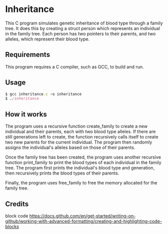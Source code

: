 # Inheritance
This C program simulates genetic inheritance of blood type through a family tree. It does this by creating a struct person which represents an individual in the family tree. Each person has two pointers to their parents, and two alleles, which represent their blood type.

## Requirements
This program requires a C compiler, such as GCC, to build and run.

## Usage
```ruby
$ gcc inheritance.c -o inheritance
$ ./inheritance

 ```
## How it works
The program uses a recursive function create_family to create a new individual and their parents, each with two blood type alleles. If there are still generations left to create, the function recursively calls itself to create two new parents for the current individual. The program then randomly assigns the individual's alleles based on those of their parents.

Once the family tree has been created, the program uses another recursive function print_family to print the blood types of each individual in the family tree. The program first prints the individual's blood type and generation, then recursively prints the blood types of their parents.

Finally, the program uses free_family to free the memory allocated for the family tree.

## Credits
block code https://docs.github.com/en/get-started/writing-on-github/working-with-advanced-formatting/creating-and-highlighting-code-blocks
